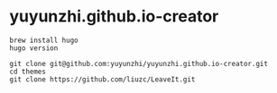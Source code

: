 # yuyunzhi.github.io-creator

```
brew install hugo
hugo version

git clone git@github.com:yuyunzhi/yuyunzhi.github.io-creator.git
cd themes
git clone https://github.com/liuzc/LeaveIt.git

```


